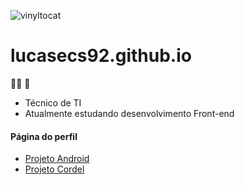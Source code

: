 ![vinyltocat](https://user-images.githubusercontent.com/102336205/198376198-bd4f5890-e69d-46af-a775-6b0e773b9141.png)

# lucasecs92.github.io

:technologist: :monkey:
* Técnico de TI 
* Atualmente estudando desenvolvimento Front-end

#### Página do perfil

* [Projeto Android](https://lucasecs92.github.io/projeto-android/)
* [Projeto Cordel](https://lucasecs92.github.io/projeto-cordel/)

